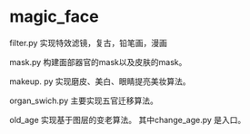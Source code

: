 # magic_face
filter.py 实现特效滤镜，复古，铅笔画，漫画 

mask.py 构建面部器官的mask以及皮肤的mask。

makeup. py 实现磨皮、美白、眼睛提亮美妆算法。

organ_swich.py 主要实现五官迁移算法。

old_age 实现基于图层的变老算法。 其中change_age.py 是入口。 

